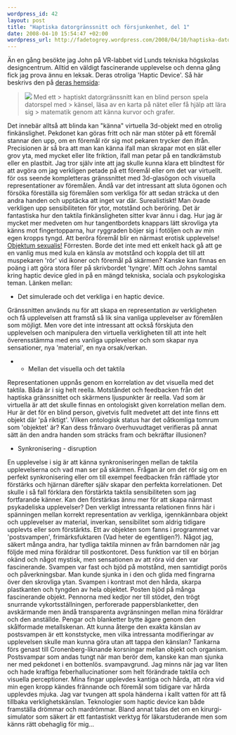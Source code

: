 ```yaml
--- 
wordpress_id: 42 
layout: post
title: "Haptiska datorgränssnitt och försjunkenhet, del 1" 
date: 2008-04-10 15:54:47 +02:00 
wordpress_url: http://fadetogrey.wordpress.com/2008/04/10/haptiska-datorgranssnitt-och-forsjunkenhet-del-1/ 
---
```


Än en gång besökte jag John på VR-labbet vid Lunds tekniska högskolas designcentrum. Alltid en väldigt fascinerande upplevelse och denna gång fick jag prova ännu en leksak. Deras otroliga 'Haptic Device'. Så här beskrivs den på [deras hemsida](http://www.certec.lth.se/haptics/ "deras hemsida"):

> ![](http://docs.google.com/File?id=df2vgdxk_175g8w65bxq_b) Med ett > haptiskt datorgränssnitt kan en blind person spela datorspel med > känsel, läsa av en karta på nätet eller få hjälp att lära sig > matematik genom att känna kurvor och grafer.

Det innebär alltså att blinda kan "känna" virtuella 3d-objekt med en otrolig finkänslighet. Pekdonet kan göras fritt och när man stöter på ett föremål stannar den upp, om en föremål rör sig mot pekaren trycker den ifrån. Precisionen är så bra att man kan känna ifall man skrapar mot en slät eller grov yta, med mycket eller lite friktion, ifall man petar på en tandkrämstub eller en plastbit. Jag tror själv inte att jag skulle kunna klara ett blindtest för att avgöra om jag verkligen petade på ett föremål eller om det var virtuellt. för oss seende kompletteras gränssnittet med 3d-glasögon och visuella representationer av föremålen. Ändå var det intressant att sluta ögonen och försöka föreställa sig föremålen som verkliga för att sedan sträcka ut den andra handen och upptäcka att inget var där. Surealistiskt! Man övade verkligen upp sensibiliteten för ytor, motstånd och beröring. Det är fantastiska hur den taktila finkänsligheten sitter kvar ännu i dag. Hur jag är mycket mer medveten om hur tangentbordets knappars lätt skrovliga yta känns mot fingertopparna, hur ryggraden böjer sig i fotöljen och av min egen kropps tyngd. Att beröra föremål blir en närmast erotisk upplevelse! [Objektum sexualis!](http://www.berlinermauer.se/ "Objektum sexualis!") Förresten. Borde det inte med ett enkelt hack gå att ge en vanlig mus med kula en känsla av motstånd och koppla det till att muspekaren 'rör' vid ikoner och föremål på skärmen? Kanske kan finnas en poäng i att göra stora filer på skrivbordet 'tyngre'. Mitt och Johns samtal kring haptic device gled in på en mängd tekniska, sociala och psykologiska teman. Länken mellan:

- Det simulerade och det verkliga i en haptic device.

Gränssnitten används nu för att skapa en representation av verkligheten och få upplevelsen att framstå så lik sina vanliga upplevelser av föremålen som möjligt. Men vore det inte intressant att också förskjuta den upplevelsen och manipulera den virtuella verkligheten till att inte helt överensstämma med ens vanliga upplevelser och som skapar nya sensationer, nya 'material', en nya orsak/verkan.

- - Mellan det visuella och det taktila

Representationen uppnås genom en korrelation av det visuella med det taktila. Båda är i sig helt reella. Motståndet och feedbacken från det haptiska gränssnittet och skärmens ljuspunkter är reella. Vad som är virtuella är att det skulle finnas en ontologiskt given korrelation mellan dem. Hur är det för en blind person, givetvis fullt medvetet att det inte finns ett objekt där 'på riktigt'. Vilken ontologisk status har det oåtkomliga tomrum som 'objektet' är? Kan dess frånvaro överhuvudtaget verifieras på annat sätt än den andra handen som sträcks fram och bekräftar illusionen?

- Synkronisering - disruption

En upplevelse i sig är att känna synkroniseringen mellan de taktila upplevelserna och vad man ser på skärmen. Frågan är om det rör sig om en perfekt synkronisering eller om till exempel feedbacken från räfflade ytor förstärks och hjärnan därefter själv skapar den perfekta korrelationen. Det skulle i så fall förklara den förstärkta taktila sensibiliteten som jag fortfarande känner. Kan den förstärkas ännu mer för att skapa närmast psykadeliska upplevelser? Den verkligt intressanta relationen finns här i spänningen mellan korrekt representation av verkliga, igennkännbara objekt och upplevelser av material, inverkan, sensibilitet som aldrig tidigare upplevts eller som förstärkts. Ett av objekten som fanns i programmet var 'postsvampen', frimärksfuktaren (Vad heter de egentligen?). Något jag, säkert många andra, har tydliga taktila minnen av från barndomen när jag följde med mina föräldrar till postkontoret. Dess funktion var till en början okänd och något mystisk, men sensationen av att röra vid den var fascinerande. Svampen var fast och bjöd på motstånd, men samtidigt porös och påverkningsbar. Man kunde sjunka in i den och glida med fingrarna över den skrovliga ytan. Svampen i kontrast mot den hårda, skarpa plastkanten och tyngden av hela objektet. Posten bjöd på många fascinerande objekt. Pennorna med kedjor ner till stödet, den trögt snurrande vykortsställningen, perforerade pappersblanketter, den avskärmande men ändå transparenta avgränsningen mellan mina föräldrar och den anställde. Pengar och blanketter bytte ägare genom den skålformade metallskenan. Att kunna återge den exakta känslan av postsvampen är ett konststycke, men vilka intressanta modifieringar av upplevelsen skulle man kunna göra utan att tappa den känslan? Tankarna förs genast till Cronenberg-liknande korsningar mellan objekt och organism. Postsvampar som andas tungt när man berör dem, kanske kan man sjunka ner med pekdonet i en bottenlös. svampavgrund. Jag minns när jag var liten och hade kraftiga feberhallucinationer som helt förändrade taktila och visuella perceptioner. Mina fingar upplevdes kantiga och hårda, att röra vid min egen kropp kändes frännande och föremål som tidigare var hårda upplevdes mjuka. Jag var tvungen att spola händerna i kallt vatten för att få tillbaka verklighetskänslan. Teknologier som haptic device kan både framställa drömmar och mardrömmar. Bland annat talas det om en kirurgi-simulator som säkert är ett fantastiskt verktyg för läkarstuderande men som känns rätt obehaglig för mig... 